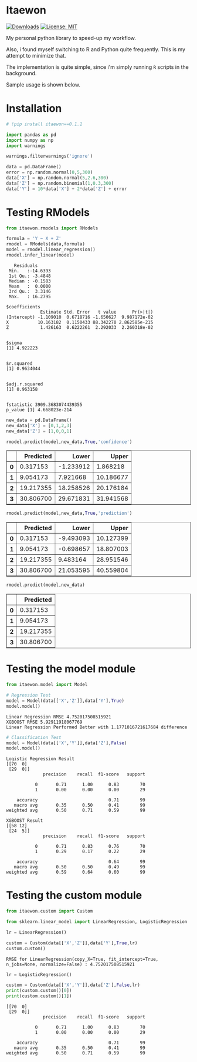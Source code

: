 # Itaewon

[![Downloads](https://pepy.tech/badge/itaewon)](https://pepy.tech/project/itaewon)
[![License: MIT](https://img.shields.io/badge/license-MIT-blue.svg)](https://github.com/benjcabalona1029/itaewon/blob/master/LICENSE)

My personal python library to speed-up my workflow.

Also, i found myself switching to R and Python quite frequently. This is my attempt to minimize that.

The implementation is quite simple, since i'm simply running `R` scripts in the background.

Sample usage is shown below.



# Installation


```python
# !pip install itaewon==0.1.1
```


```python
import pandas as pd
import numpy as np
import warnings

warnings.filterwarnings('ignore')
```


```python
data = pd.DataFrame()
error = np.random.normal(0,5,300)
data['X'] = np.random.normal(5,2.6,300)
data['Z'] = np.random.binomial(1,0.3,300)
data['Y'] = 10*data['X'] + 2*data['Z'] + error
```


# Testing RModels


```python
from itaewon.rmodels import RModels
```


```python
formula = 'Y ~ X + Z'
rmodel = RModels(data,formula)
model = rmodel.linear_regression()
rmodel.infer_linear(model)
```

       Residuals       
     Min.   :-14.6393  
     1st Qu.: -3.4848  
     Median : -0.1583  
     Mean   :  0.0000  
     3rd Qu.:  3.3146  
     Max.   : 16.2795  

    $coefficients
                 Estimate Std. Error   t value      Pr(>|t|)
    (Intercept) -1.109010  0.6718716 -1.650627  9.987172e-02
    X           10.163182  0.1150433 88.342270 2.862585e-215
    Z            1.426163  0.6222261  2.292033  2.260318e-02


    $sigma
    [1] 4.922223


    $r.squared
    [1] 0.9634044


    $adj.r.squared
    [1] 0.963158


    fstatistic 3909.3683074439355
    p_value [1] 4.668023e-214




```python
new_data = pd.DataFrame()
new_data['X'] = [0,1,2,3]
new_data['Z'] = [1,0,0,1]
```


```python
rmodel.predict(model,new_data,True,'confidence')
```




<div>

<table border="1" class="dataframe">
  <thead>
    <tr style="text-align: right;">
      <th></th>
      <th>Predicted</th>
      <th>Lower</th>
      <th>Upper</th>
    </tr>
  </thead>
  <tbody>
    <tr>
      <th>0</th>
      <td>0.317153</td>
      <td>-1.233912</td>
      <td>1.868218</td>
    </tr>
    <tr>
      <th>1</th>
      <td>9.054173</td>
      <td>7.921668</td>
      <td>10.186677</td>
    </tr>
    <tr>
      <th>2</th>
      <td>19.217355</td>
      <td>18.258526</td>
      <td>20.176184</td>
    </tr>
    <tr>
      <th>3</th>
      <td>30.806700</td>
      <td>29.671831</td>
      <td>31.941568</td>
    </tr>
  </tbody>
</table>
</div>




```python
rmodel.predict(model,new_data,True,'prediction')
```




<div>

<table border="1" class="dataframe">
  <thead>
    <tr style="text-align: right;">
      <th></th>
      <th>Predicted</th>
      <th>Lower</th>
      <th>Upper</th>
    </tr>
  </thead>
  <tbody>
    <tr>
      <th>0</th>
      <td>0.317153</td>
      <td>-9.493093</td>
      <td>10.127399</td>
    </tr>
    <tr>
      <th>1</th>
      <td>9.054173</td>
      <td>-0.698657</td>
      <td>18.807003</td>
    </tr>
    <tr>
      <th>2</th>
      <td>19.217355</td>
      <td>9.483164</td>
      <td>28.951546</td>
    </tr>
    <tr>
      <th>3</th>
      <td>30.806700</td>
      <td>21.053595</td>
      <td>40.559804</td>
    </tr>
  </tbody>
</table>
</div>




```python
rmodel.predict(model,new_data)
```




<div>
<table border="1" class="dataframe">
  <thead>
    <tr style="text-align: right;">
      <th></th>
      <th>Predicted</th>
    </tr>
  </thead>
  <tbody>
    <tr>
      <th>0</th>
      <td>0.317153</td>
    </tr>
    <tr>
      <th>1</th>
      <td>9.054173</td>
    </tr>
    <tr>
      <th>2</th>
      <td>19.217355</td>
    </tr>
    <tr>
      <th>3</th>
      <td>30.806700</td>
    </tr>
  </tbody>
</table>
</div>





# Testing the model module


```python
from itaewon.model import Model
```


```python
# Regression Test
model = Model(data[['X','Z']],data['Y'],True)
model.model()
```

    Linear Regression RMSE 4.752017508515921
    XGBOOST RMSE 5.92911918067769
    Linear Regression Performed Better with 1.1771016721617684 difference



```python
# Classification Test
model = Model(data[['X','Y']],data['Z'],False)
model.model()
```

    Logistic Regression Result
    [[70  0]
     [29  0]]
                  precision    recall  f1-score   support

               0       0.71      1.00      0.83        70
               1       0.00      0.00      0.00        29

        accuracy                           0.71        99
       macro avg       0.35      0.50      0.41        99
    weighted avg       0.50      0.71      0.59        99

    XGBOOST Result
    [[58 12]
     [24  5]]
                  precision    recall  f1-score   support

               0       0.71      0.83      0.76        70
               1       0.29      0.17      0.22        29

        accuracy                           0.64        99
       macro avg       0.50      0.50      0.49        99
    weighted avg       0.59      0.64      0.60        99



# Testing the custom module


```python
from itaewon.custom import Custom
```


```python
from sklearn.linear_model import LinearRegression, LogisticRegression
```


```python
lr = LinearRegression()
```


```python
custom = Custom(data[['X','Z']],data['Y'],True,lr)
custom.custom()
```

    RMSE for LinearRegression(copy_X=True, fit_intercept=True, n_jobs=None, normalize=False) : 4.752017508515921



```python
lr = LogisticRegression()
```


```python
custom = Custom(data[['X','Y']],data['Z'],False,lr)
print(custom.custom()[0])
print(custom.custom()[1])
```

    [[70  0]
     [29  0]]
                  precision    recall  f1-score   support

               0       0.71      1.00      0.83        70
               1       0.00      0.00      0.00        29

        accuracy                           0.71        99
       macro avg       0.35      0.50      0.41        99
    weighted avg       0.50      0.71      0.59        99
